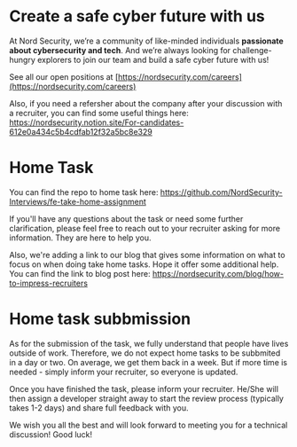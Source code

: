 # Create a safe cyber future with us

At Nord Security, we’re a community of like-minded individuals **passionate about cybersecurity and tech**. And we’re always looking for challenge-hungry explorers to join our team and build a safe cyber future with us!

See all our open positions at [https://nordsecurity.com/careers](https://nordsecurity.com/careers)

Also, if you need a refersher about the company after your discussion with a recruiter, you can find some useful things here: https://nordsecurity.notion.site/For-candidates-612e0a434c5b4cdfab12f32a5bc8e329

# Home Task

You can find the repo to home task here: https://github.com/NordSecurity-Interviews/fe-take-home-assignment

If you'll have any questions about the task or need some further clarification, please feel free to reach out to your recruiter asking for more information. They are here to help you.

Also, we're adding a link to our blog that gives some information on what to focus on when doing take home tasks. Hope it offer some additional help. You can find the link to blog post here: https://nordsecurity.com/blog/how-to-impress-recruiters

# Home task subbmission

As for the submission of the task, we fully understand that people have lives outside of work. Therefore, we do not expect home tasks to be subbmited in a day or two. On average, we get them back in a week. But if more time is needed - simply inform your recruiter, so everyone is updated.

Once you have finished the task, please inform your recruiter. He/She will then assign a developer straight away to start the review process (typically takes 1-2 days) and share full feedback with you.

We wish you all the best and will look forward to meeting you for a technical discussion! Good luck!
